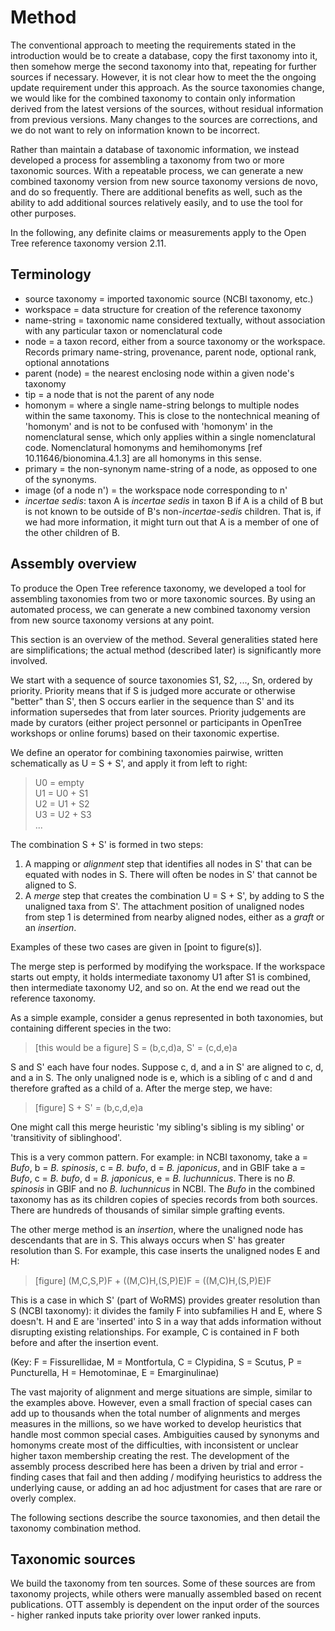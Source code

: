 
# Method

The conventional approach to meeting the requirements stated in the introduction
would be to create a database, copy the first taxonomy into it, then
somehow merge the second taxonomy into that, repeating for further sources if
necessary.  However, it is not clear how to meet the the ongoing update
requirement under this approach.  As the source taxonomies change, we would like
for the combined taxonomy to contain only information derived from the latest
versions of the sources, without residual information from previous versions.  Many
changes to the sources are corrections, and we do not want to rely on
information known to be incorrect.  

Rather than maintain a database of taxonomic information, we instead developed a
process for assembling a taxonomy from two or more taxonomic sources.  With a
repeatable process, we can generate a new combined taxonomy version from new
source taxonomy versions de novo, and do so frequently.  There are additional
benefits as well, such as the ability to add additional sources relatively
easily, and to use the tool for other purposes.

In the following, any definite claims or measurements apply to the
Open Tree reference taxonomy version 2.11.

## Terminology

  * source taxonomy = imported taxonomic source (NCBI taxonomy, etc.)
  * workspace = data structure for creation of the reference
    taxonomy
  * name-string = taxonomic name considered textually, without association
    with any particular taxon or nomenclatural code
  * node = a taxon record, either from a source taxonomy or the workspace.
    Records primary name-string, provenance,
    parent node, optional rank, optional annotations
  * parent (node) = the nearest enclosing node within a given node's taxonomy
  * tip = a node that is not the parent of any node
  * homonym = where a single name-string belongs to multiple nodes
    within the same taxonomy.  This is close to the nontechnical meaning of 'homonym'
    and is not to be confused with 'homonym' in the nomenclatural sense,
    which only applies within a single nomenclatural code.
    Nomenclatural homonyms and hemihomonyms [ref 10.11646/bionomina.4.1.3] are all homonyms in this sense.
  * primary = the non-synonym name-string of a node, as opposed to one of the synonyms.
  * image (of a node n') = the workspace node corresponding to n'
  * _incertae sedis_: taxon A is _incertae sedis_ in taxon B if A is a child of B
    but is not known to be outside of B's non-_incertae-sedis_ children.  That is,
    if we had more information, it might turn out that A is a
    member of one of the other children of B.

## Assembly overview

To produce the Open Tree reference taxonomy,
we developed a tool for assembling taxonomies from two or more
taxonomic sources.  By using an automated process, we can generate a
new combined taxonomy version from new source taxonomy versions at any
point.

This section is an overview of the method. Several
generalities stated here are simplifications; the actual method (described later)
is significantly more involved.

We start with a sequence of source taxonomies S1, S2, ..., Sn, ordered
by priority.  Priority means that if S is judged more accurate or
otherwise "better" than S', then S occurs earlier in the sequence than
S' and its information supersedes that from later sources.  Priority
judgements are made by curators (either project personnel or participants
in OpenTree workshops or online forums) based on their taxonomic
expertise.

We define an operator for combining taxonomies pairwise, written
schematically as U = S + S', and apply it from left to right:

> U0 = empty  
> U1 = U0 + S1  
> U2 = U1 + S2  
> U3 = U2 + S3  
> ...

The combination S + S' is formed in two steps:

 1. A mapping or _alignment_ step that identifies all
    nodes in S' that can be equated with nodes in S. There will often be nodes
    in S' that cannot be aligned to S.
 2. A _merge_ step that creates the combination U = S + S', by adding to S the unaligned
    taxa from S'. The attachment position of unaligned nodes from step 1
    is determined from nearby aligned nodes, either as a _graft_
    or an _insertion_.

Examples of these two cases are given in [point to figure(s)].

The merge step is performed by modifying the workspace.  If the
workspace starts out empty, it holds intermediate taxonomy U1 after S1
is combined, then intermediate taxonomy U2, and so on.  At the end we
read out the reference taxonomy.

As a simple example, consider a genus represented in both
taxonomies, but containing different species in the two:

> [this would be a figure]   S = (b,c,d)a,  S' = (c,d,e)a

S and S' each have four nodes.  Suppose c, d, and a in S' are aligned
to c, d, and a in S.  The only unaligned node is e, which is a
sibling of c and d and therefore grafted as a child of a.  After the merge
step, we have:

> [figure] S + S' = (b,c,d,e)a

One might call this merge heuristic 'my sibling's sibling is my
sibling' or 'transitivity of siblinghood'.

This is a very common pattern.  For example: in NCBI taxonomy, take a
= _Bufo_, b = _B. spinosis_, c = _B. bufo_, d = _B. japonicus_, and
in GBIF take a = _Bufo_, c = _B. bufo_, d = _B. japonicus_, e =
_B. luchunnicus_.  There is no _B. spinosis_ in GBIF and no
_B. luchunnicus_ in NCBI.  The _Bufo_ in the combined taxonomy has as
its children copies of species records from both sources.  There are
hundreds of thousands of similar simple grafting events.

The other merge method is an _insertion_, where the unaligned
node has descendants that are in S. This always
occurs when S' has greater resolution than S. For example, this case
inserts the unaligned nodes E and H:

> [figure] (M,C,S,P)F + ((M,C)H,(S,P)E)F = ((M,C)H,(S,P)E)F

This is a case in which S' (part of WoRMS) provides greater resolution
than S (NCBI taxonomy): it divides the family F into subfamilies H and
E, where S doesn't.  H and E are 'inserted' into S in a way that adds
information without disrupting existing relationships.  For example, C
is contained in F both before and after the insertion event.

(Key: F = Fissurellidae, M = Montfortula, C = Clypidina, S = Scutus, P
= Puncturella, H = Hemotominae, E = Emarginulinae)

The vast majority of alignment and merge situations are simple, similar to the
examples above. However, even a small fraction of special cases can add up to
thousands when the total number of alignments and merges measures in the
millions, so we have worked to develop heuristics that handle most common
special cases. Ambiguities caused by synonyms and homonyms create most of the
difficulties, with inconsistent or unclear higher taxon membership creating the
rest. The development of the assembly process described here has been a driven
by trial and error - finding cases that fail and then adding / modifying
heuristics to address the underlying cause, or adding an ad hoc adjustment for
cases that are rare or overly complex.

The following sections describe the source taxonomies, and then detail the
taxonomy combination method.


## Taxonomic sources

We build the taxonomy from ten sources. Some of these sources are from
taxonomy projects, while others were manually assembled based on
recent publications.  OTT assembly is dependent on the input order of
the sources - higher ranked inputs take priority over lower ranked
inputs.
